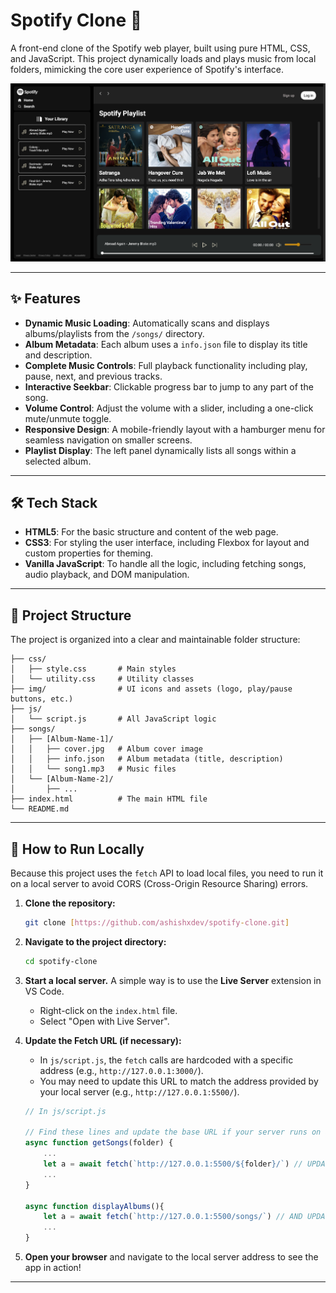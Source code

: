 # Spotify Clone 🎵

A front-end clone of the Spotify web player, built using pure HTML, CSS, and JavaScript. This project dynamically loads and plays music from local folders, mimicking the core user experience of Spotify's interface.

![Spotify Clone Screenshot](cover.png)

---

## ✨ Features

* **Dynamic Music Loading**: Automatically scans and displays albums/playlists from the `/songs/` directory.
* **Album Metadata**: Each album uses a `info.json` file to display its title and description.
* **Complete Music Controls**: Full playback functionality including play, pause, next, and previous tracks.
* **Interactive Seekbar**: Clickable progress bar to jump to any part of the song.
* **Volume Control**: Adjust the volume with a slider, including a one-click mute/unmute toggle.
* **Responsive Design**: A mobile-friendly layout with a hamburger menu for seamless navigation on smaller screens.
* **Playlist Display**: The left panel dynamically lists all songs within a selected album.

---

## 🛠️ Tech Stack

* **HTML5**: For the basic structure and content of the web page.
* **CSS3**: For styling the user interface, including Flexbox for layout and custom properties for theming.
* **Vanilla JavaScript**: To handle all the logic, including fetching songs, audio playback, and DOM manipulation.

---

## 📂 Project Structure

The project is organized into a clear and maintainable folder structure:
```spotify-clone/
├── css/
│   ├── style.css       # Main styles
│   └── utility.css     # Utility classes
├── img/                # UI icons and assets (logo, play/pause buttons, etc.)
├── js/
│   └── script.js       # All JavaScript logic
├── songs/
│   ├── [Album-Name-1]/
│   │   ├── cover.jpg   # Album cover image
│   │   ├── info.json   # Album metadata (title, description)
│   │   └── song1.mp3   # Music files
│   └── [Album-Name-2]/
│       ├── ...
├── index.html          # The main HTML file
└── README.md
```
---

## 🚀 How to Run Locally

Because this project uses the `fetch` API to load local files, you need to run it on a local server to avoid CORS (Cross-Origin Resource Sharing) errors.

1.  **Clone the repository:**
    ```bash
    git clone [https://github.com/ashishxdev/spotify-clone.git]
    ```

2.  **Navigate to the project directory:**
    ```bash
    cd spotify-clone
    ```

3.  **Start a local server.** A simple way is to use the **Live Server** extension in VS Code.
    * Right-click on the `index.html` file.
    * Select "Open with Live Server".

4.  **Update the Fetch URL (if necessary):**
    * In `js/script.js`, the `fetch` calls are hardcoded with a specific address (e.g., `http://127.0.0.1:3000/`).
    * You may need to update this URL to match the address provided by your local server (e.g., `http://127.0.0.1:5500/`).

    ```javascript
    // In js/script.js
    
    // Find these lines and update the base URL if your server runs on a different port
    async function getSongs(folder) {
        ...
        let a = await fetch(`http://127.0.0.1:5500/${folder}/`) // UPDATE THIS
        ...
    }

    async function displayAlbums(){
        let a = await fetch(`http://127.0.0.1:5500/songs/`) // AND UPDATE THIS
        ...
    }
    ```

5.  **Open your browser** and navigate to the local server address to see the app in action!
---
